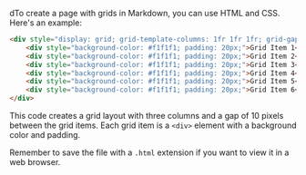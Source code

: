 dTo create a page with grids in Markdown, you can use HTML and CSS. Here's an example:

```html
<div style="display: grid; grid-template-columns: 1fr 1fr 1fr; grid-gap: 10px;">
    <div style="background-color: #f1f1f1; padding: 20px;">Grid Item 1</div>
    <div style="background-color: #f1f1f1; padding: 20px;">Grid Item 2</div>
    <div style="background-color: #f1f1f1; padding: 20px;">Grid Item 3</div>
    <div style="background-color: #f1f1f1; padding: 20px;">Grid Item 4</div>
    <div style="background-color: #f1f1f1; padding: 20px;">Grid Item 5</div>
    <div style="background-color: #f1f1f1; padding: 20px;">Grid Item 6</div>
</div>
```

This code creates a grid layout with three columns and a gap of 10 pixels between the grid items. Each grid item is a `<div>` element with a background color and padding.

Remember to save the file with a `.html` extension if you want to view it in a web browser.
